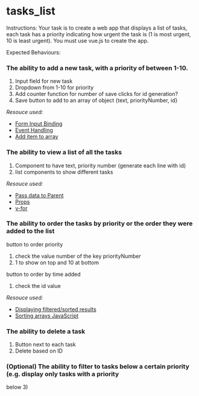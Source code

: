 # tasks_list

Instructions:
Your task is to create a web app that displays a list of tasks, each task has a priority indicating how
urgent the task is (1 is most urgent, 10 is least urgent). You must use vue.js to create the app.

Expected Behaviours:

### The ability to add a new task, with a priority of between 1-10.

1. Input field for new task
2. Dropdown from 1-10 for priority
3. Add counter function for number of save clicks for id generation?
4. Save button to add to an array of object {text, priorityNumber, id}

_Resouce used:_

- [Form Input Binding](https://v2.vuejs.org/v2/guide/forms.html)
- [Event Handling](https://v2.vuejs.org/v2/guide/events.html)
- [Add item to array](https://codingbeautydev.com/blog/vue-add-item-to-array/)

### The ability to view a list of all the tasks

1. Component to have text, priority number (generate each line with id)
2. list components to show different tasks

_Resouce used:_

- [Pass data to Parent](https://forum.vuejs.org/t/passing-data-back-to-parent/1201)
- [Props](https://v2.vuejs.org/v2/guide/components-props.html)
- [v-for](https://www.digitalocean.com/community/tutorials/vuejs-iterating-v-for#using-v-for-with-objects)

### The ability to order the tasks by priority or the order they were added to the list

button to order priority

1. check the value number of the key priorityNumber
2. 1 to show on top and 10 at bottom

button to order by time added

1. check the id value

_Resouce used:_

- [Displaying filtered/sorted results](https://v2.vuejs.org/v2/guide/list.html#Displaying-Filtered-Sorted-Results)
- [Sorting arrays JavaScript](https://www.w3schools.com/js/js_array_sort.asp)

### The ability to delete a task

1. Button next to each task
2. Delete based on ID

### (Optional) The ability to filter to tasks below a certain priority (e.g. display only tasks with a priority

below 3)
